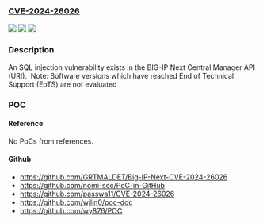 ### [CVE-2024-26026](https://cve.mitre.org/cgi-bin/cvename.cgi?name=CVE-2024-26026)
![](https://img.shields.io/static/v1?label=Product&message=BIG-IP%20Next%20Central%20Manager&color=blue)
![](https://img.shields.io/static/v1?label=Version&message=20.0.1%3C%2020.2.0%20&color=brighgreen)
![](https://img.shields.io/static/v1?label=Vulnerability&message=CWE-200%20Exposure%20of%20Sensitive%20Information%20to%20an%20Unauthorized%20Actor&color=brighgreen)

### Description

An SQL injection vulnerability exists in the BIG-IP Next Central Manager API (URI).  Note: Software versions which have reached End of Technical Support (EoTS) are not evaluated

### POC

#### Reference
No PoCs from references.

#### Github
- https://github.com/GRTMALDET/Big-IP-Next-CVE-2024-26026
- https://github.com/nomi-sec/PoC-in-GitHub
- https://github.com/passwa11/CVE-2024-26026
- https://github.com/wjlin0/poc-doc
- https://github.com/wy876/POC


